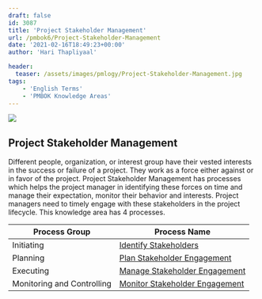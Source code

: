 ```yaml
---
draft: false
id: 3087   
title: 'Project Stakeholder Management'
url: /pmbok6/Project-Stakeholder-Management
date: '2021-02-16T18:49:23+00:00'
author: 'Hari Thapliyaal'

header:  
  teaser: /assets/images/pmlogy/Project-Stakeholder-Management.jpg
tags:
    - 'English Terms'
    - 'PMBOK Knowledge Areas'
---
```


![](/pmbok6//assets/images/pmlogy/Project-Stakeholder-Management.jpg)

## Project Stakeholder Management

Different people, organization, or interest group have their vested interests in the success or failure of a project. They work as a force either against or in favor of the project. Project Stakeholder Management has processes which helps the project manager in identifying these forces on time and manage their expectation, monitor their behavior and interests. Project managers need to timely engage with these stakeholders in the project lifecycle. This knowledge area has 4 processes.

| Process Group | Process Name |
|---|---|
| Initiating | [Identify Stakeholders](/pmbok6/identify-stakeholders/)|
| Planning | [Plan Stakeholder Engagement](/pmbok6/plan-stakeholder-engagement/) |
| Executing | [Manage Stakeholder Engagement](/pmbok6/manage-stakeholder-engagement/) |
| Monitoring and Controlling | [Monitor Stakeholder Engagement](/pmbok6/monitor-stakeholder-engagement/) |